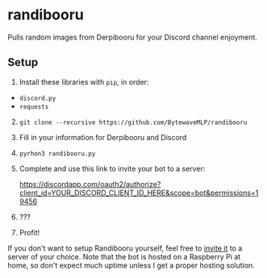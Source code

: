 # randibooru
Pulls random images from Derpibooru for your Discord channel enjoyment.

## Setup
1. Install these libraries with `pip`, in order:
  - `discord.py`
  - `requests`
2. `git clone --recursive https://github.com/BytewaveMLP/randibooru`
3. Fill in your information for Derpibooru and Discord
4. `pyrhon3 randibooru.py`
5. Complete and use this link to invite your bot to a server:
   
   https://discordapp.com/oauth2/authorize?client_id=YOUR_DISCORD_CLIENT_ID_HERE&scope=bot&permissions=19456
6. ???
7. Profit!

If you don't want to setup Randibooru yourself, feel free to [invite it](https://discordapp.com/oauth2/authorize?client_id=206203876095950850&scope=bot&permissions=19456) to a server of your choice. Note that the bot is hosted on a Raspberry Pi at home, so don't expect much uptime unless I get a proper hosting solution.
